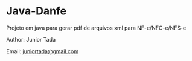 # Java-Danfe
Projeto em java para gerar pdf de arquivos xml para NF-e/NFC-e/NFS-e

Author: Junior Tada

Email: juniortada@gmail.com
